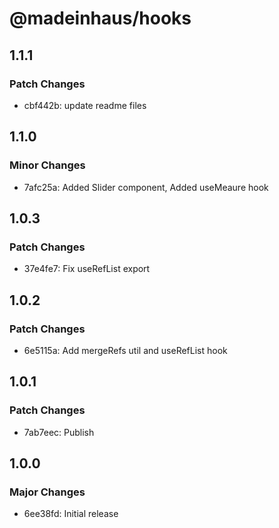 # @madeinhaus/hooks

## 1.1.1

### Patch Changes

- cbf442b: update readme files

## 1.1.0

### Minor Changes

- 7afc25a: Added Slider component, Added useMeaure hook

## 1.0.3

### Patch Changes

- 37e4fe7: Fix useRefList export

## 1.0.2

### Patch Changes

- 6e5115a: Add mergeRefs util and useRefList hook

## 1.0.1

### Patch Changes

- 7ab7eec: Publish

## 1.0.0

### Major Changes

- 6ee38fd: Initial release
